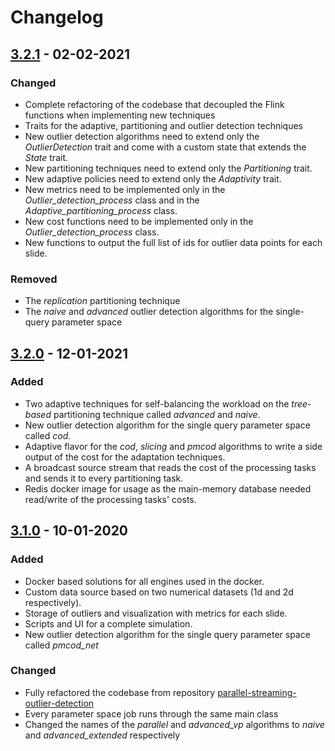 # Changelog

## [3.2.1] - 02-02-2021

### Changed

- Complete refactoring of the codebase that decoupled the Flink functions when implementing new techniques
- Traits for the adaptive, partitioning and outlier detection techniques
- New outlier detection algorithms need to extend only the *OutlierDetection* trait and come with a custom state that extends the *State* trait.
- New partitioning techniques need to extend only the *Partitioning* trait. 
- New adaptive policies need to extend only the *Adaptivity* trait.
- New metrics need to be implemented only in the *Outlier_detection_process* class and in the *Adaptive_partitioning_process* class.
- New cost functions need to be implemented only in the *Outlier_detection_process* class.
- New functions to output the full list of ids for outlier data points for each slide.

### Removed

- The *replication* partitioning technique
- The *naive* and *advanced* outlier detection algorithms for the single-query parameter space

## [3.2.0] - 12-01-2021

### Added

- Two adaptive techniques for self-balancing the workload on the *tree-based* partitioning technique called *advanced* and *naive*.
- New outlier detection algorithm for the single query parameter space called *cod*.
- Adaptive flavor for the *cod*, *slicing* and *pmcod* algorithms to write a side output of the cost for the adaptation techniques.
- A broadcast source stream that reads the cost of the processing tasks and sends it to every partitioning task.
- Redis docker image for usage as the main-memory database needed read/write of the processing tasks' costs.

## [3.1.0] - 10-01-2020

### Added

- Docker based solutions for all engines used in the docker.
- Custom data source based on two numerical datasets (1d and 2d respectively).
- Storage of outliers and visualization with metrics for each slide.
- Scripts and UI for a complete simulation.
- New outlier detection algorithm for the single query parameter space called *pmcod_net*

### Changed

- Fully refactored the codebase from repository [parallel-streaming-outlier-detection]
- Every parameter space job runs through the same main class
- Changed the names of the *parallel* and *advanced_vp* algorithms to *naive* and *advanced_extended* respectively

[3.2.1]: https://github.com/tatoliop/PROUD-PaRallel-OUtlier-Detection-for-streams/tree/v.3.2.1
[3.2.0]: https://github.com/tatoliop/PROUD-PaRallel-OUtlier-Detection-for-streams/tree/v.3.2.0
[3.1.0]: https://github.com/tatoliop/PROUD-PaRallel-OUtlier-Detection-for-streams/tree/v.3.1.0
[parallel-streaming-outlier-detection]: https://github.com/tatoliop/parallel-streaming-outlier-detection
